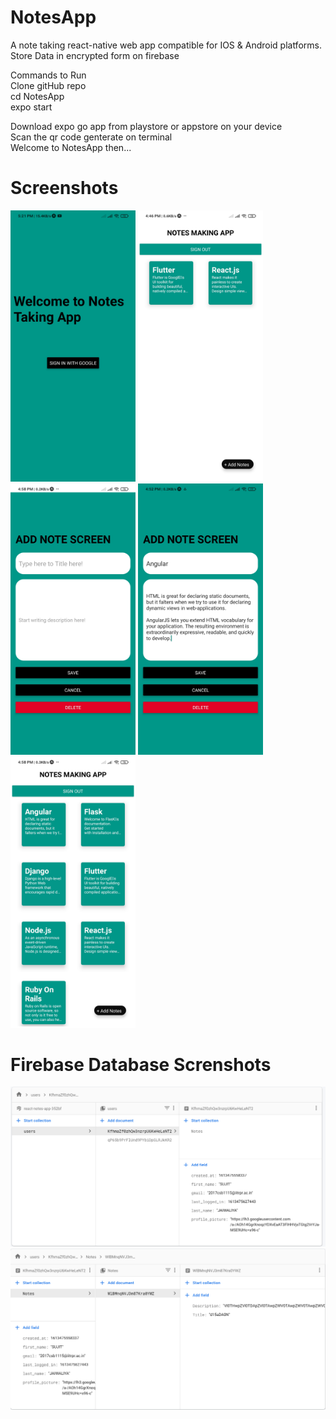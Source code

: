 # NotesApp
A note taking react-native web app compatible for IOS & Android platforms.  
Store Data in encrypted form on firebase

Commands to Run  
Clone gitHub repo   
cd NotesApp   
expo start   

Download expo go app from playstore or appstore on your device  
Scan the qr code genterate on terminal  
Welcome to NotesApp then...   

# Screenshots

<p>
    <img src="/screenshots/1.jpg" alt="drawing" width="200"/>
    <img src="/screenshots/2.jpg" alt="drawing" width="200"/>
    <img src="/screenshots/3.jpg" alt="drawing" width="200"/>
    <img src="/screenshots/4.jpg" alt="drawing" width="200"/>
    <img src="/screenshots/5.jpg" alt="drawing" width="200"/>
</p>


# Firebase Database Screnshots
<p>
    <img src="/screenshots/6.jpg" alt="drawing" />
    <img src="/screenshots/7.jpg" alt="drawing" />
</p>
